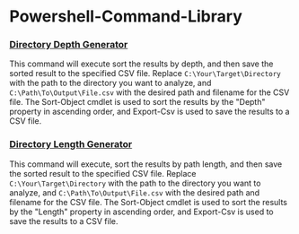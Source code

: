 # Powershell-Command-Library
### [Directory Depth Generator](https://github.com/finuex/Powershell-Command-Library/blob/main/Directory-Depth-Generator.ps1)
This command will execute sort the results by depth, and then save the sorted result to the specified CSV file.
Replace `C:\Your\Target\Directory` with the path to the directory you want to analyze, and `C:\Path\To\Output\File.csv` with the desired path and filename for the CSV file. The Sort-Object cmdlet is used to sort the results by the "Depth" property in ascending order, and Export-Csv is used to save the results to a CSV file. 

### [Directory Length Generator](https://github.com/finuex/Powershell-Command-Library/blob/main/Directory-Length-Generator.ps1)
This command will execute, sort the results by path length, and then save the sorted result to the specified CSV file.
Replace `C:\Your\Target\Directory` with the path to the directory you want to analyze, and `C:\Path\To\Output\File.csv` with the desired path and filename for the CSV file. The Sort-Object cmdlet is used to sort the results by the "Length" property in ascending order, and Export-Csv is used to save the results to a CSV file. 
